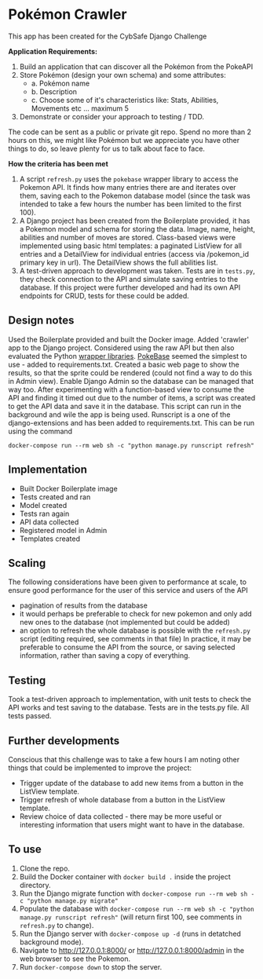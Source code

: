# Pokémon Crawler

This app has been created for the CybSafe Django Challenge

**Application Requirements:**

1. Build an application that can discover all the Pokémon from the PokeAPI
2. Store Pokémon (design your own schema) and some attributes:
    - a. Pokémon name
    - b. Description
    - c. Choose some of it's characteristics like: Stats, Abilities, Movements etc ... maximum 5
3. Demonstrate or consider your approach to testing / TDD.

The code can be sent as a public or private git repo.
Spend no more than 2 hours on this, we might like Pokémon but we appreciate you have other things to do, so leave plenty for us to talk about face to face.

**How the criteria has been met**

1. A script ```refresh.py``` uses the ```pokebase``` wrapper library to access the Pokemon API. It finds how many entries there are and iterates over them, saving each to the Pokemon database model (since the task was intended to take a few hours the number has been limited to the first 100).
2. A Django project has been created from the Boilerplate provided, it has a Pokemon model and schema for storing the data.  Image, name, height, abilities and number of moves are stored.  Class-based views were implemented using basic html templates: a paginated ListView for all entries and a DetailView for individual entries (access via /pokemon_id primary key in url). The DetailView shows the full abilities list.
3. A test-driven approach to development was taken.  Tests are in ```tests.py```, they  check connection to the API and simulate saving entries to the database. If this project were further developed and had its own API endpoints for CRUD, tests for these could be added.

## Design notes
Used the Boilerplate provided and built the Docker image.
Added 'crawler' app to the Django project.
Considered using the raw API but then also evaluated the Python [wrapper libraries](https://pokeapi.co/docs/v2#wrap).
[PokeBase](https://github.com/PokeAPI/pokebase) seemed the simplest to use - added to requirements.txt.
Created a basic web page to show the results, so that the sprite could be rendered (could not find a way to do this in Admin view).
Enable Django Admin so the database can be managed that way too.
After experimenting with a function-based view to consume the API and finding it timed out due to the number of items, a script was created to get the API data and save it in the database. This script can run in the background and wile the app is being used.  Runscript is a one of the django-extensions and has been added to requirements.txt.
This can be run using the command

```docker-compose run --rm web sh -c "python manage.py runscript refresh"```

## Implementation
- Built Docker Boilerplate image
- Tests created and ran
- Model created
- Tests ran again
- API data collected
- Registered model in Admin
- Templates created

## Scaling
The following considerations have been given to performance at scale, to ensure good performance for the user of this service and users of the API
- pagination of results from the database
- it would perhaps be preferable to check for new pokemon and only add new ones to the database (not implemented but could be added)
- an option to refresh the whole database is possible with the ```refresh.py``` script (editing required, see comments in that file)
In practice, it may be preferable to consume the API from the source, or saving selected information, rather than saving a copy of everything.

## Testing
Took a test-driven approach to implementation, with unit tests to check the API works and test saving to the database.
Tests are in the tests.py file.  All tests passed.

## Further developments
Conscious that this challenge was to take a few hours I am noting other things that could be implemented to improve the project:
- Trigger update of the database to add new items from a button in the ListView template.
- Trigger refresh of whole database from a button in the ListView template.
- Review choice of data collected - there may be more useful or interesting information that users might want to have in the database.

## To use
1. Clone the repo.
2. Build the Docker container with ```docker build .``` inside the project directory.
3. Run the Django migrate function with ```docker-compose run --rm web sh -c "python manage.py migrate"```
4. Populate the database with ```docker-compose run --rm web sh -c "python manage.py runscript refresh"``` (will return first 100, see comments in ```refresh.py``` to change).
5. Run the Django server with ```docker-compose up -d``` (runs in detatched background mode).
6. Navigate to http://127.0.0.1:8000/ or http://127.0.0.1:8000/admin in the web browser to see the Pokemon.
7. Run ```docker-compose down``` to stop the server.